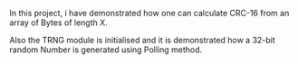In this project, i have demonstrated how one can calculate CRC-16 from an array 
of Bytes of length X.

Also the TRNG module is initialised and it is demonstrated how a 32-bit 
random Number is generated using Polling method.
 
